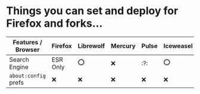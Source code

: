 # Things you can set and deploy for Firefox and forks...

| Features / Browser   | Firefox  | Librewolf | Mercury | Pulse | Iceweasel | IceCat |
| -------------------- | -------- | --------- | ------- | ----- | --------- | ------ |
| Search Engine        | ESR Only | :o:       | :x:     | :?:   | :o:       | :?:    |
| `about:config` prefs | :x:      | :x:       | :x:     | :x:   | :x:       | :x:    |